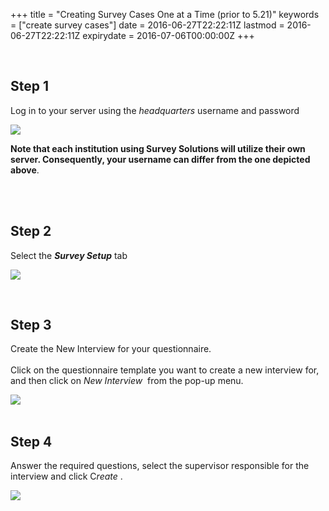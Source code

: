 +++
title = "Creating Survey Cases One at a Time  (prior to 5.21)"
keywords = ["create survey cases"]
date = 2016-06-27T22:22:11Z
lastmod = 2016-06-27T22:22:11Z
expirydate = 2016-07-06T00:00:00Z
+++

 

Step 1
------

  
Log in to your server using the *headquarters* username and password  
  
  
![](/images/732100.png)  
  
  
**Note that each institution using Survey Solutions will utilize their
own server. Consequently, your username can differ from the one depicted
above**.   
 

 

Step 2
------

  
Select the ***Survey Setup*** tab   
  
  
![](/images/732178.png)  
  
 

Step 3
------

  
Create the New Interview for your questionnaire.  
   
Click on the questionnaire template you want to create a new interview
for, and then click on *New Interview*  from the pop-up menu.   
  
  
![](/images/774293.png)  
 

Step 4
------

  
Answer the required questions, select the supervisor responsible for the
interview and click C*reate* .  
  
![](/images/774296.png)
